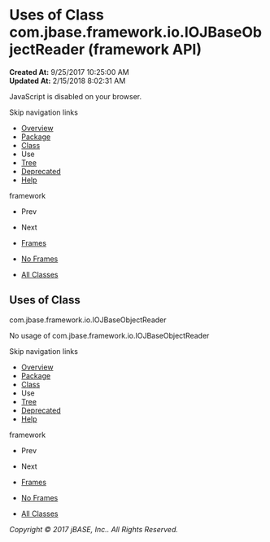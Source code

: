 # Uses of Class com.jbase.framework.io.IOJBaseObjectReader (framework   API)

**Created At:** 9/25/2017 10:25:00 AM  
**Updated At:** 2/15/2018 8:02:31 AM  

<!--<br>    try {<br>        if (location.href.indexOf('is-external=true') == -1) {<br>            parent.document.title="Uses of Class com.jbase.framework.io.IOJBaseObjectReader (framework   API)";<br>        }<br>    }<br>    catch(err) {<br>    }<br>//-->
JavaScript is disabled on your browser.

Skip navigation links

- [Overview](../../../../../overview-summary.html)
- [Package](/39220-io/com_jbase_framework_io_package-summary)
- [Class](/39220-io/com_jbase_framework_io_IOJBaseObjectReader "class in com.jbase.framework.io")
- Use
- [Tree](/39220-io/com_jbase_framework_io_package-tree)
- [Deprecated](../../../../../deprecated-list.html)
- [Help](../../../../../help-doc.html)


framework <br>

- Prev
- Next


- [Frames](../../../../../index.html?com/jbase/framework/io/class-use//39223-class-use/com_jbase_framework_io_class-use_IOJBaseObjectReader)
- [No Frames](/39223-class-use/com_jbase_framework_io_class-use_IOJBaseObjectReader)


- [All Classes](../../../../../allclasses-noframe.html)


<!--<br>  allClassesLink = document.getElementById("allclasses\_navbar\_top");<br>  if(window==top) {<br>    allClassesLink.style.display = "block";<br>  }<br>  else {<br>    allClassesLink.style.display = "none";<br>  }<br>  //-->

## Uses of Class
com.jbase.framework.io.IOJBaseObjectReader

No usage of com.jbase.framework.io.IOJBaseObjectReader

Skip navigation links

- [Overview](../../../../../overview-summary.html)
- [Package](/39220-io/com_jbase_framework_io_package-summary)
- [Class](/39220-io/com_jbase_framework_io_IOJBaseObjectReader "class in com.jbase.framework.io")
- Use
- [Tree](/39220-io/com_jbase_framework_io_package-tree)
- [Deprecated](../../../../../deprecated-list.html)
- [Help](../../../../../help-doc.html)


framework <br>

- Prev
- Next


- [Frames](../../../../../index.html?com/jbase/framework/io/class-use//39223-class-use/com_jbase_framework_io_class-use_IOJBaseObjectReader)
- [No Frames](/39223-class-use/com_jbase_framework_io_class-use_IOJBaseObjectReader)


- [All Classes](../../../../../allclasses-noframe.html)


<!--<br>  allClassesLink = document.getElementById("allclasses\_navbar\_bottom");<br>  if(window==top) {<br>    allClassesLink.style.display = "block";<br>  }<br>  else {<br>    allClassesLink.style.display = "none";<br>  }<br>  //-->

*Copyright © 2017 jBASE, Inc.. All Rights Reserved.*
